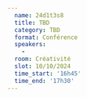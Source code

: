 ```yaml
---
  name: 24d1t3s8
  title: TBD
  category: TBD
  format: Conférence
  speakers: 
    - 
  room: Créativité
  slot: 10/10/2024
  time_start: '16h45'
  time_end: '17h30'
---
```

